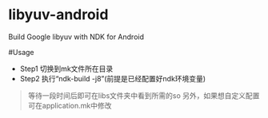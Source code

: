 libyuv-android
==============

Build Google libyuv with NDK for Android

#Usage
* Step1 切换到mk文件所在目录
* Step2 执行“ndk-build -j8”(前提是已经配置好ndk环境变量)
> 等待一段时间后即可在libs文件夹中看到所需的so
> 另外，如果想自定义配置可在application.mk中修改
